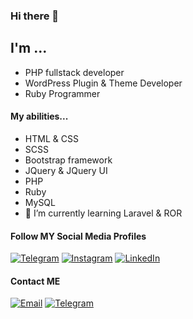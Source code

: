 ### Hi there 👋

## I'm ...
- PHP fullstack developer
- WordPress Plugin & Theme Developer
- Ruby Programmer

#### My abilities...
- HTML & CSS
- SCSS
- Bootstrap framework
- JQuery & JQuery UI
- PHP
- Ruby
- MySQL
- 🌱 I’m currently learning Laravel & ROR

#### Follow MY Social Media Profiles

[![Telegram](https://i.ibb.co/D80H27D/icons8-telegram-app-100.png)](https://t.me/hasanpour_mohsen)
[![Instagram](https://i.ibb.co/zVG2bLM/icons8-instagram-100.png)](https://instagram.com/hasanpour__mohsen)
[![LinkedIn](https://i.ibb.co/h2V86yz/icons8-linkedin-100.png)](https://www.linkedin.com/in/mohsen-hasanpour-66476a262/)

#### Contact ME
[![Email](https://i.ibb.co/cbXJTcf/icons8-gmail-logo-100.png)](mailto:mohsen-hasanpour@outlook.com)
[![Telegram](https://i.ibb.co/D80H27D/icons8-telegram-app-100.png)](https://t.me/hasanpour_mohsen)
